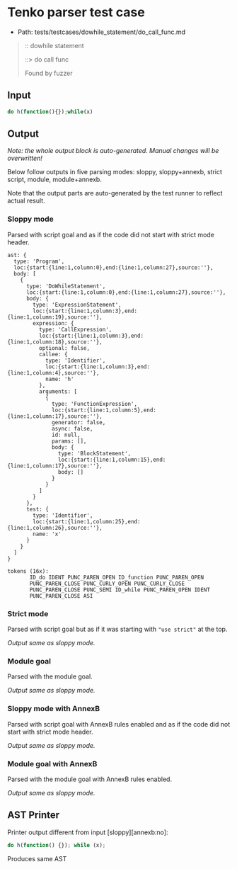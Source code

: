 # Tenko parser test case

- Path: tests/testcases/dowhile_statement/do_call_func.md

> :: dowhile statement
>
> ::> do call func
>
> Found by fuzzer


## Input

`````js
do h(function(){});while(x)
`````

## Output

_Note: the whole output block is auto-generated. Manual changes will be overwritten!_

Below follow outputs in five parsing modes: sloppy, sloppy+annexb, strict script, module, module+annexb.

Note that the output parts are auto-generated by the test runner to reflect actual result.

### Sloppy mode

Parsed with script goal and as if the code did not start with strict mode header.

`````
ast: {
  type: 'Program',
  loc:{start:{line:1,column:0},end:{line:1,column:27},source:''},
  body: [
    {
      type: 'DoWhileStatement',
      loc:{start:{line:1,column:0},end:{line:1,column:27},source:''},
      body: {
        type: 'ExpressionStatement',
        loc:{start:{line:1,column:3},end:{line:1,column:19},source:''},
        expression: {
          type: 'CallExpression',
          loc:{start:{line:1,column:3},end:{line:1,column:18},source:''},
          optional: false,
          callee: {
            type: 'Identifier',
            loc:{start:{line:1,column:3},end:{line:1,column:4},source:''},
            name: 'h'
          },
          arguments: [
            {
              type: 'FunctionExpression',
              loc:{start:{line:1,column:5},end:{line:1,column:17},source:''},
              generator: false,
              async: false,
              id: null,
              params: [],
              body: {
                type: 'BlockStatement',
                loc:{start:{line:1,column:15},end:{line:1,column:17},source:''},
                body: []
              }
            }
          ]
        }
      },
      test: {
        type: 'Identifier',
        loc:{start:{line:1,column:25},end:{line:1,column:26},source:''},
        name: 'x'
      }
    }
  ]
}

tokens (16x):
       ID_do IDENT PUNC_PAREN_OPEN ID_function PUNC_PAREN_OPEN
       PUNC_PAREN_CLOSE PUNC_CURLY_OPEN PUNC_CURLY_CLOSE
       PUNC_PAREN_CLOSE PUNC_SEMI ID_while PUNC_PAREN_OPEN IDENT
       PUNC_PAREN_CLOSE ASI
`````

### Strict mode

Parsed with script goal but as if it was starting with `"use strict"` at the top.

_Output same as sloppy mode._

### Module goal

Parsed with the module goal.

_Output same as sloppy mode._

### Sloppy mode with AnnexB

Parsed with script goal with AnnexB rules enabled and as if the code did not start with strict mode header.

_Output same as sloppy mode._

### Module goal with AnnexB

Parsed with the module goal with AnnexB rules enabled.

_Output same as sloppy mode._

## AST Printer

Printer output different from input [sloppy][annexb:no]:

````js
do h(function() {}); while (x);
````

Produces same AST
